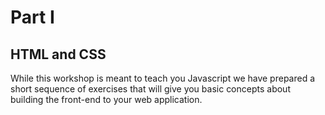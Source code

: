 # Part I

## HTML and CSS

While this workshop is meant to teach you Javascript we have prepared a short sequence of exercises that will give you basic concepts about building the front-end to your web application.